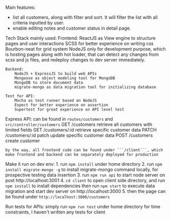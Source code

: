 Main features:
- list all customers, along with filter and sort. It will filter the list with all criteria inputted by user.
- enable editing notes and customer status in detail page.

Tech Stack mainly used:
    Frontend:
        ReactJS as View engine to structure pages and user interactions
        SCSS for better experience on writing css
        Bourbon-neat for grid system
        NodeJS only for development purpose, which is hosting pages along with hot loader,
               that can detect any changes from scss and js files, and redeploy changes to dev server immediately.

    Backend:
        NodeJS + ExpressJS to build web APIs
        Mongoose as object modeling tool for MongoDB
        MongoDB to store document data
        migrate-mongo as data migration tool for initializing database

    Test for API:
        Mocha as test runner based on NodeJS
        Expect for better experience on assertion
        Supertest for great experience on API level test

Express API:
    can be found in ```routes/customers``` and ```src/controller/customers```
        GET   /customers          retrieve all customers with limited fields
        GET   /customers/:id      retrieve specific customer data
        PATCH /customers/:id      patch update specific customer data
        POST  /customers          create customer

    by the way, all frontend code can be found under ```/client```, which make frontend and backend can be separately deployed for production


Make it run on dev env:
    1. run ```npm install``` under home directory
    2. run ```npm install migrate-mongo -g``` to install migrate-mongo command locally, for prospective testing data insertion
    3. run ```npm run api``` to start node server on post http://localhost:3001
    4. ```cd client``` to open client side directory, and run ```npm install``` to install dependencies
       then run ```npm start``` to execute data migration and start dev server on http://localhost:3000
    5. then the page can be found under ```http://localhost:3000/customers```

Run tests for APIs:
    simply run ```npm run test``` under home directory
    for time constraints, I haven't written any tests for client